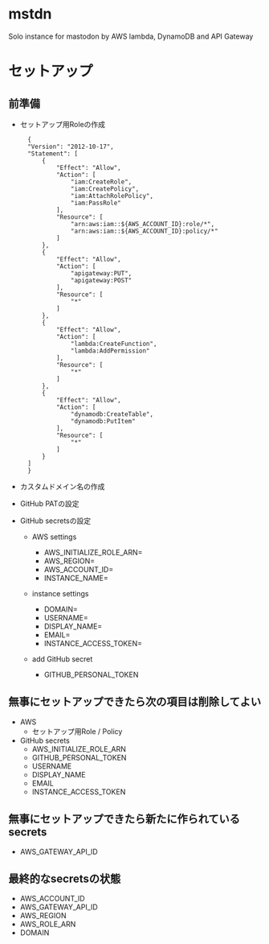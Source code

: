 # mstdn
Solo instance for mastodon by AWS lambda, DynamoDB and API Gateway

# セットアップ
## 前準備
- セットアップ用Roleの作成
  ```
	{
	"Version": "2012-10-17",
	"Statement": [
		{
			"Effect": "Allow",
			"Action": [
				"iam:CreateRole",
				"iam:CreatePolicy",
				"iam:AttachRolePolicy",
				"iam:PassRole"
			],
			"Resource": [
				"arn:aws:iam::${AWS_ACCOUNT_ID}:role/*",
				"arn:aws:iam::${AWS_ACCOUNT_ID}:policy/*"
			]
		},
		{
			"Effect": "Allow",
			"Action": [
				"apigateway:PUT",
				"apigateway:POST"
			],
			"Resource": [
				"*"
			]
		},
		{
			"Effect": "Allow",
			"Action": [
				"lambda:CreateFunction",
				"lambda:AddPermission"
			],
			"Resource": [
				"*"
			]
		},
		{
			"Effect": "Allow",
			"Action": [
				"dynamodb:CreateTable",
				"dynamodb:PutItem"
			],
			"Resource": [
				"*"
			]
		}
	]
	}
  ```
- カスタムドメイン名の作成
  
- GitHub PATの設定
- GitHub secretsの設定
  * AWS settings
    - AWS_INITIALIZE_ROLE_ARN=
    - AWS_REGION=
    - AWS_ACCOUNT_ID=
    - INSTANCE_NAME=

  * instance settings
    - DOMAIN=
    - USERNAME=
    - DISPLAY_NAME=
    - EMAIL=
    - INSTANCE_ACCESS_TOKEN=
  
  * add GitHub secret
    - GITHUB_PERSONAL_TOKEN

## 無事にセットアップできたら次の項目は削除してよい
* AWS
  - セットアップ用Role / Policy
* GitHub secrets
  - AWS_INITIALIZE_ROLE_ARN
  - GITHUB_PERSONAL_TOKEN
  - USERNAME
  - DISPLAY_NAME
  - EMAIL
  - INSTANCE_ACCESS_TOKEN

## 無事にセットアップできたら新たに作られている secrets
- AWS_GATEWAY_API_ID

## 最終的なsecretsの状態
- AWS_ACCOUNT_ID
- AWS_GATEWAY_API_ID
- AWS_REGION
- AWS_ROLE_ARN
- DOMAIN
